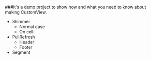 ###It's a demo project to show how and what you need to know about making CustomView.

- Shimmer
	- Normal case
	- On cell.
- PullRefresh
	- Header
	- Footer
- Segment